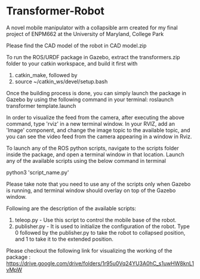 # Transformer-Robot
A novel mobile manipulator with a collapsible arm created for my final project of ENPM662 at the University of Maryland, College Park

Please find the CAD model of the robot in CAD model.zip 

To run the ROS/URDF package in Gazebo, extract the transformers.zip folder to your catkin workspace, and build it first with 
1. catkin_make, followed by
2. source ~/catkin_ws/devel/setup.bash

Once the building process is done, you can simply launch the package in Gazebo by using the following command in your terminal:
roslaunch transformer template.launch

In order to visualize the feed from the camera, after executing the above command, type 'rviz' in a new terminal window. In your RVIZ, add an 'Image' component, and change the image topic to the available topic, and you can see the video feed from the camera appearing in a window in Rviz.

To launch any of the ROS python scripts, navigate to the scripts folder inside the package, and open a terminal window in that location. Launch any of the available scripts using the below command in terminal 

python3 'script_name.py'

Please take note that you need to use any of the scripts only when Gazebo is running, and terminal window should overlay on top of the Gazebo window.

Following are the description of the available scripts:

1. teleop.py - Use this script to control the mobile base of the robot.
2. publisher.py - It is used to initialize the configuration of the robot. Type 0 followed by the publisher.py to take the robot to collapsed position, and 1 to take it to the extended position.

Please checkout the following link for visualizing the working of the package : https://drive.google.com/drive/folders/1r95u0Vq24YU3A0hC_s1uwHW8knL1vMpW

